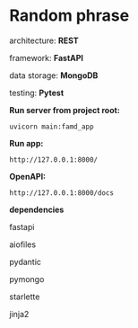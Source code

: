 # Random phrase

architecture: **REST**

framework: **FastAPI**

data storage: **MongoDB**

testing: **Pytest**


**Run server from project root:**
```
uvicorn main:famd_app
```

**Run app:**
```
http://127.0.0.1:8000/
```

**OpenAPI:**
```
http://127.0.0.1:8000/docs
```

**dependencies**

fastapi

aiofiles

pydantic

pymongo

starlette

jinja2